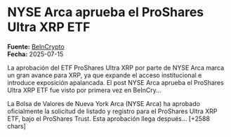 # NYSE Arca aprueba el ProShares Ultra XRP ETF

**Fuente:** [BeInCrypto](https://es.beincrypto.com/nyse-arca-aprueba-proshares-ultra-xrp-etf/)  
**Fecha:** 2025-07-15

La aprobación del ETF ProShares Ultra XRP por parte de NYSE Arca marca un gran avance para XRP, ya que expande el acceso institucional e introduce exposición apalancada.
El post NYSE Arca aprueba el ProShares Ultra XRP ETF fue visto por primera vez en BeInCry…

La Bolsa de Valores de Nueva York Arca (NYSE Arca) ha aprobado oficialmente la solicitud de listado y registro para el ProShares Ultra XRP ETF, bajo el ProShares Trust.
Esta aprobación llega después… [+2588 chars]
